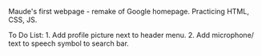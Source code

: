 Maude's first webpage - remake of Google homepage. Practicing HTML, CSS, JS.

To Do List:
    1. Add profile picture next to header menu.
    2. Add microphone/ text to speech symbol to search bar.